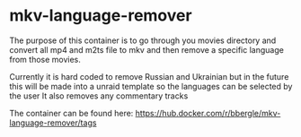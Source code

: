 # mkv-language-remover

The purpose of this container is to go through you movies directory and convert all mp4 and m2ts file to mkv and then remove a specific language from those movies.

Currently it is hard coded to remove Russian and Ukrainian but in the future this will be made into a unraid template so the languages can be selected by the user
It also removes any commentary tracks

The container can be found here: https://hub.docker.com/r/bbergle/mkv-language-remover/tags

